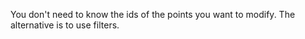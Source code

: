 

You don't need to know the ids of the points you want to modify. The alternative
is to use filters.

